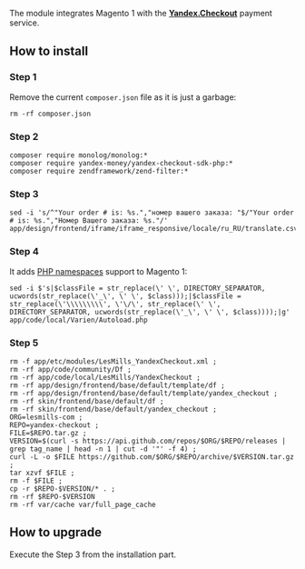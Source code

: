 The module integrates Magento 1 with the **[Yandex.Checkout](https://checkout.yandex.com)** payment service.

## How to install
### Step 1
Remove the current `composer.json` file as it is just a garbage:
```
rm -rf composer.json
```

### Step 2
```
composer require monolog/monolog:*
composer require yandex-money/yandex-checkout-sdk-php:* 
composer require zendframework/zend-filter:*
```

### Step 3
```
sed -i 's/^"Your order # is: %s.","номер вашего заказа: "$/"Your order # is: %s.","Номер Вашего заказа: %s."/' app/design/frontend/iframe/iframe_responsive/locale/ru_RU/translate.csv
```

### Step 4
It adds [PHP namespaces](https://www.php.net/manual/en/language.namespaces.php) support to Magento 1:
```
sed -i $'s|$classFile = str_replace(\' \', DIRECTORY_SEPARATOR, ucwords(str_replace(\'_\', \' \', $class)));|$classFile = str_replace(\'\\\\\\\\\', \'\/\', str_replace(\' \', DIRECTORY_SEPARATOR, ucwords(str_replace(\'_\', \' \', $class))));|g' app/code/local/Varien/Autoload.php
```

### Step 5
```
rm -f app/etc/modules/LesMills_YandexCheckout.xml ;
rm -rf app/code/community/Df ;
rm -rf app/code/local/LesMills/YandexCheckout ;
rm -rf app/design/frontend/base/default/template/df ;
rm -rf app/design/frontend/base/default/template/yandex_checkout ;
rm -rf skin/frontend/base/default/df ;
rm -rf skin/frontend/base/default/yandex_checkout ;
ORG=lesmills-com ;
REPO=yandex-checkout ;
FILE=$REPO.tar.gz ;
VERSION=$(curl -s https://api.github.com/repos/$ORG/$REPO/releases | grep tag_name | head -n 1 | cut -d '"' -f 4) ;
curl -L -o $FILE https://github.com/$ORG/$REPO/archive/$VERSION.tar.gz ;
tar xzvf $FILE ;
rm -f $FILE ;
cp -r $REPO-$VERSION/* . ;
rm -rf $REPO-$VERSION 
rm -rf var/cache var/full_page_cache
```

## How to upgrade
Execute the Step 3 from the installation part.